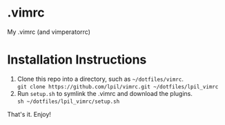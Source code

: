 .vimrc
======

My .vimrc (and vimperatorrc)

# Installation Instructions
1. Clone this repo into a directory, such as `~/dotfiles/vimrc`.  
    `git clone https://github.com/lpil/vimrc.git ~/dotfiles/lpil_vimrc`
2. Run `setup.sh` to symlink the .vimrc and download the plugins.  
    `sh ~/dotfiles/lpil_vimrc/setup.sh`

That's it. Enjoy!
